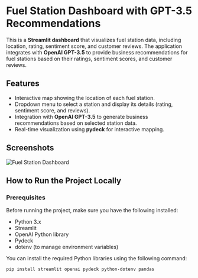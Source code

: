 # Fuel Station Dashboard with GPT-3.5 Recommendations

This is a **Streamlit dashboard** that visualizes fuel station data, including location, rating, sentiment score, and customer reviews. The application integrates with **OpenAI GPT-3.5** to provide business recommendations for fuel stations based on their ratings, sentiment scores, and customer reviews.

## Features
- Interactive map showing the location of each fuel station.
- Dropdown menu to select a station and display its details (rating, sentiment score, and reviews).
- Integration with **OpenAI GPT-3.5** to generate business recommendations based on selected station data.
- Real-time visualization using **pydeck** for interactive mapping.

## Screenshots
![Fuel Station Dashboard](screenshots/dashboard_screenshot.png)

## How to Run the Project Locally

### Prerequisites
Before running the project, make sure you have the following installed:

- Python 3.x
- Streamlit
- OpenAI Python library
- Pydeck
- dotenv (to manage environment variables)

You can install the required Python libraries using the following command:
```bash
pip install streamlit openai pydeck python-dotenv pandas
